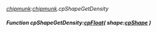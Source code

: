 _[chipmunk](../../modules/chipmunk/chipmunk-module.md):[chipmunk](../../modules/chipmunk/chipmunk-module.md).cpShapeGetDensity_
##### Function cpShapeGetDensity:[cpFloat](../../modules/chipmunk/chipmunk-cpfloat.md)( shape:[cpShape](../../modules/chipmunk/chipmunk-cpshape.md) )

